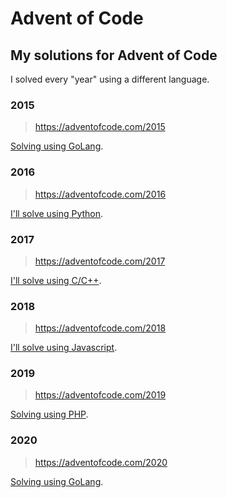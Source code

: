 Advent of Code
==============

## My solutions for Advent of Code

I solved every "year" using a different language.

### 2015
> https://adventofcode.com/2015

[Solving using GoLang](2015).

### 2016
> https://adventofcode.com/2016

[I'll solve using Python](2016).

### 2017
> https://adventofcode.com/2017

[I'll solve using C/C++](2017).

### 2018
> https://adventofcode.com/2018

[I'll solve using Javascript](2018).

### 2019
> https://adventofcode.com/2019

[Solving using PHP](2019).

### 2020
> https://adventofcode.com/2020

[Solving using GoLang](2020).
